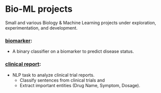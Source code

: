 # Bio-ML projects
Small and various Biology & Machine Learning projects under exploration, experimentation, and development.

### [biomarker](./biomarker): 
- A binary classifier on a biomarker to predict disease status. 

### [clinical report](./clinical_report): 
- NLP task to analyze clinical trial reports.
    - Classify sentences from clinical trials and 
    - Extract important entities (Drug Name, Symptom, Dosage).

